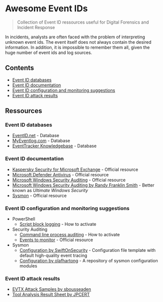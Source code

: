# Awesome Event IDs

> Collection of Event ID ressources useful for Digital Forensics and Incident Response

In incidents, analysts are often faced with the problem of interpreting unknown event ids.
The event itself does not always contain the desired information.
In addition, it is impossible to remember them all, given the huge number of event ids and log sources.

## Contents

- [Event ID databases](#event-id-databases)
- [Event ID documentation](#event-id-documentation)
- [Event ID configuration and monitoring suggestions](#event-id-configuration-and-monitoring-suggestions)
- [Event ID attack results](#event-id-attack-results)

## Ressources

### Event ID databases

* [EventID.net](http://www.eventid.net/search.asp) - Database
* [MyEventlog.com](https://www.myeventlog.com/) - Database
* [EventTracker Knowledgebase](https://kb.eventtracker.com/) - Database

### Event ID documentation

* [Kaspersky Security for Microsoft Exchange](https://support.kaspersky.com/KS4Exchange/9.4/en-US/127197.htm) - Official resource
* [Microsoft Defender Antivirus](https://docs.microsoft.com/en-us/microsoft-365/security/defender-endpoint/troubleshoot-microsoft-defender-antivirus?view=o365-worldwide#microsoft-defender-antivirus-event-ids) - Official resource
* [Microsoft Windows Security Auditing](https://docs.microsoft.com/en-us/windows/security/threat-protection/auditing/security-auditing-overview) - Official resource
* [Microsoft Windows Security Auditing by Randy Franklin Smith](https://www.ultimatewindowssecurity.com/securitylog/encyclopedia/) - Better known as _Ultimate Windows Security_
* [Sysmon](https://docs.microsoft.com/en-us/sysinternals/downloads/sysmon#events) - Official resource

### Event ID configuration and monitoring suggestions

* PowerShell
    * [Script block logging](https://docs.microsoft.com/en-us/powershell/module/microsoft.powershell.core/about/about_logging_windows?view=powershell-7.1#viewing-the-powershell-event-log-entries-on-windows) - How to activate
* Security Auditing
    * [Command line process auditing](https://docs.microsoft.com/en-us/windows-server/identity/ad-ds/manage/component-updates/command-line-process-auditing#configuration) - How to activate
    * [Events to monitor](https://docs.microsoft.com/en-us/windows-server/identity/ad-ds/plan/appendix-l--events-to-monitor) - Official resource
* Sysmon
    * [Configuration by SwiftOnSecurity](https://github.com/SwiftOnSecurity/sysmon-config) - Configuration file template with default high-quality event tracing
    * [Configuration by olafhartong](https://github.com/olafhartong/sysmon-modular) - A repository of sysmon configuration modules

### Event ID attack results

* [EVTX Attack Samples by sbousseaden](https://github.com/sbousseaden/EVTX-ATTACK-SAMPLES)
* [Tool Analysis Result Sheet by JPCERT](https://jpcertcc.github.io/ToolAnalysisResultSheet/#)
